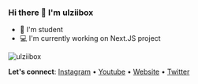 ### Hi there 👋  I'm ulziibox 
- 🌱  I'm student
- 💻  I'm currently working on Next.JS project

<!-- **2022 Goals**
- 📦  Complete a Google UX course. -->

<img src="https://github-readme-stats.vercel.app/api?username=ulziibox&show_icons=true&theme=tokyonight" alt="ulziibox" />
 
**Let's connect**: [Instagram](https://instagram.com/ulziibox) • [Youtube](https://www.youtube.com/c/ulziibox) • [Website](https://ulziibox.dev/) • [Twitter](https://twitter.com/ulziibox)

